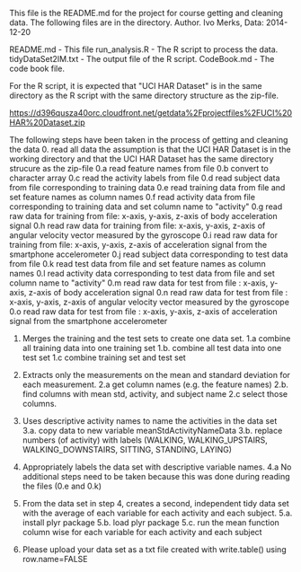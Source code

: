 This file is the README.md for the project for course getting and cleaning data. 
The following files are in the directory. 
Author. Ivo Merks, Data: 2014-12-20 

README.md - This file
run_analysis.R - The R script to process the data. 
tidyDataSet2IM.txt - The output file of the R script. 
CodeBook.md - The code book file. 

For the R script, it is expected that  "UCI HAR Dataset" is in the 
same directory as the R script with the same directory structure as the zip-file. 

https://d396qusza40orc.cloudfront.net/getdata%2Fprojectfiles%2FUCI%20HAR%20Dataset.zip 

The following steps have been taken in the process of getting and cleaning the data
0. read all data
   the assumption is that the UCI HAR Dataset is in the working directory 
   and that the UCI HAR Dataset has the same directory strucure as the zip-file
0.a read feature names from file 
0.b convert to character array 
0.c read the activity labels from file 
0.d read subject data from file  corresponding to training data
0.e read training data from file  and set feature names as column names
0.f read activity data from file corresponding to training data and set column name to "activity"
0.g read raw  data for training from file: x-axis, y-axis, z-axis of  body acceleration signal 
0.h read raw  data for training from file: x-axis, y-axis, z-axis of angular velocity vector measured by the gyroscope 
0.i read raw  data for training from file: x-axis, y-axis, z-axis of  acceleration signal from the smartphone accelerometer 
0.j read subject data corresponding to test data from file 
0.k read test data from file  and set feature names as column names
0.l read activity data corresponding to test data from file and set column name to "activity"
0.m read raw  data for test from file : x-axis, y-axis, z-axis of  body acceleration signal 
0.n read raw  data for test from file : x-axis, y-axis, z-axis of angular velocity vector measured by the gyroscope 
0.o read raw  data for test from file : x-axis, y-axis, z-axis of  acceleration signal from the smartphone accelerometer 

1. Merges the training and the test sets to create one data set.
1.a combine all training data into one training set
1.b. combine all test data into one test set
1.c combine training set and test set

2. Extracts only the measurements on the mean and standard deviation for each measurement. 
2.a get column names (e.g. the feature names)
2.b. find columns with mean std, activity, and subject name 
2.c select those columns. 

3. Uses descriptive activity names to name the activities in the data set
3.a. copy data to new variable meanStdActivityNameData
3.b. replace numbers (of activity) with labels (WALKING, WALKING_UPSTAIRS, WALKING_DOWNSTAIRS, SITTING, STANDING, LAYING)

4. Appropriately labels the data set with descriptive variable names. 
4.a No additional steps need to be taken because this was done during reading the files (0.e and 0.k)

5. From the data set in step 4, creates a second, independent tidy data set with the average of each variable for each activity and each subject.
5.a. install plyr package
5.b. load plyr package
5.c. run the mean function column wise for each variable for each activity and each subject

6. Please upload your data set as a txt file created with write.table() using row.name=FALSE



